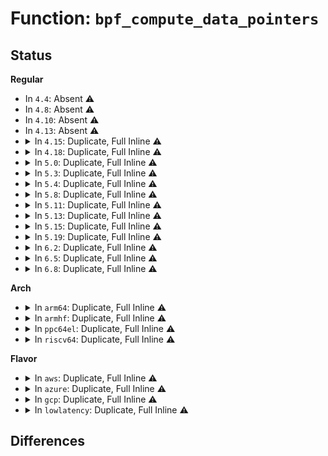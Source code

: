 # Function: <code>bpf_compute_data_pointers</code>

## Status
<b>Regular</b>
<ul>
<li>
In <code>4.4</code>: Absent ⚠️
</li>
<li>
In <code>4.8</code>: Absent ⚠️
</li>
<li>
In <code>4.10</code>: Absent ⚠️
</li>
<li>
In <code>4.13</code>: Absent ⚠️
</li>
<li>
<details>
<summary>In <code>4.15</code>: Duplicate, Full Inline ⚠️</summary>

**Collision:** Static Duplication

**Inline:** Full

**Transformation:** False

**Instances:**

```
In kernel/bpf/sockmap.c (ffffffff811b09fa)
Location: include/linux/filter.h:506
Inline: True
Inline callers:
  - kernel/bpf/sockmap.c:smap_parse_func_strparser
  - kernel/bpf/sockmap.c:smap_read_sock_strparser
```
```
In net/core/filter.c (ffffffff81866678)
Location: include/linux/filter.h:506
Inline: True
Inline callers:
  - net/core/filter.c:bpf_skb_change_head
  - net/core/filter.c:bpf_skb_change_tail
  - net/core/filter.c:bpf_skb_adjust_room
  - net/core/filter.c:bpf_skb_change_proto
  - net/core/filter.c:bpf_skb_vlan_pop
  - net/core/filter.c:bpf_skb_vlan_push
  - net/core/filter.c:bpf_clone_redirect
  - net/core/filter.c:bpf_l4_csum_replace
  - net/core/filter.c:bpf_l3_csum_replace
  - net/core/filter.c:bpf_skb_pull_data
  - net/core/filter.c:bpf_skb_store_bytes
```
```
In net/core/lwt_bpf.c (ffffffff8187674e)
Location: include/linux/filter.h:506
Inline: True
```
```
In net/bpf/test_run.c (ffffffff8188ba0c)
Location: include/linux/filter.h:506
Inline: True
Inline callers:
  - net/bpf/test_run.c:bpf_prog_test_run_skb
```
</details>
</li>
<li>
<details>
<summary>In <code>4.18</code>: Duplicate, Full Inline ⚠️</summary>

**Collision:** Static Duplication

**Inline:** Full

**Transformation:** False

**Instances:**

```
In net/core/filter.c (ffffffff818b5fc5)
Location: include/linux/filter.h:546
Inline: True
Inline callers:
  - net/core/filter.c:bpf_lwt_seg6_adjust_srh
  - net/core/filter.c:bpf_lwt_seg6_store_bytes
  - net/core/filter.c:bpf_push_seg6_encap
  - net/core/filter.c:bpf_skb_change_head
  - net/core/filter.c:bpf_skb_change_tail
  - net/core/filter.c:bpf_skb_adjust_room
  - net/core/filter.c:bpf_skb_change_proto
  - net/core/filter.c:bpf_skb_vlan_pop
  - net/core/filter.c:bpf_skb_vlan_push
  - net/core/filter.c:bpf_clone_redirect
  - net/core/filter.c:bpf_l4_csum_replace
  - net/core/filter.c:bpf_l3_csum_replace
  - net/core/filter.c:bpf_skb_pull_data
  - net/core/filter.c:bpf_skb_store_bytes
```
```
In net/core/lwt_bpf.c (ffffffff818c7e7e)
Location: include/linux/filter.h:546
Inline: True
```
```
In net/bpf/test_run.c (ffffffff818df436)
Location: include/linux/filter.h:546
Inline: True
Inline callers:
  - net/bpf/test_run.c:bpf_prog_test_run_skb
```
```
In net/ipv6/seg6_local.c (ffffffff819a8f02)
Location: include/linux/filter.h:546
Inline: True
Inline callers:
  - net/ipv6/seg6_local.c:input_action_end_bpf
```
</details>
</li>
<li>
<details>
<summary>In <code>5.0</code>: Duplicate, Full Inline ⚠️</summary>

**Collision:** Static Duplication

**Inline:** Full

**Transformation:** False

**Instances:**

```
In net/core/flow_dissector.c (ffffffff818a994c)
Location: include/linux/filter.h:545
Inline: True
Inline callers:
  - net/core/flow_dissector.c:__skb_flow_dissect
```
```
In net/core/filter.c (ffffffff818db03b)
Location: include/linux/filter.h:545
Inline: True
Inline callers:
  - net/core/filter.c:bpf_lwt_seg6_adjust_srh
  - net/core/filter.c:bpf_lwt_seg6_action
  - net/core/filter.c:bpf_lwt_seg6_store_bytes
  - net/core/filter.c:bpf_push_seg6_encap
  - net/core/filter.c:bpf_skb_change_head
  - net/core/filter.c:bpf_skb_change_tail
  - net/core/filter.c:bpf_skb_adjust_room
  - net/core/filter.c:bpf_skb_change_proto
  - net/core/filter.c:bpf_skb_vlan_pop
  - net/core/filter.c:bpf_skb_vlan_push
  - net/core/filter.c:bpf_clone_redirect
  - net/core/filter.c:bpf_l4_csum_replace
  - net/core/filter.c:bpf_l3_csum_replace
  - net/core/filter.c:bpf_skb_pull_data
  - net/core/filter.c:bpf_skb_store_bytes
```
```
In net/core/lwt_bpf.c (ffffffff818f0fde)
Location: include/linux/filter.h:545
Inline: True
```
```
In net/bpf/test_run.c (ffffffff8190c021)
Location: include/linux/filter.h:545
Inline: True
Inline callers:
  - net/bpf/test_run.c:bpf_prog_test_run_skb
```
```
In net/ipv6/seg6_local.c (ffffffff819dfebd)
Location: include/linux/filter.h:545
Inline: True
Inline callers:
  - net/ipv6/seg6_local.c:input_action_end_bpf
```
</details>
</li>
<li>
<details>
<summary>In <code>5.3</code>: Duplicate, Full Inline ⚠️</summary>

**Collision:** Static Duplication

**Inline:** Full

**Transformation:** False

**Instances:**

```
In net/core/filter.c (ffffffff81927df5)
Location: include/linux/filter.h:601
Inline: True
Inline callers:
  - net/core/filter.c:bpf_lwt_seg6_adjust_srh
  - net/core/filter.c:bpf_lwt_seg6_action
  - net/core/filter.c:bpf_lwt_seg6_store_bytes
  - net/core/filter.c:bpf_push_seg6_encap
  - net/core/filter.c:bpf_skb_change_head
  - net/core/filter.c:bpf_skb_change_tail
  - net/core/filter.c:bpf_skb_adjust_room
  - net/core/filter.c:bpf_skb_change_proto
  - net/core/filter.c:bpf_skb_vlan_pop
  - net/core/filter.c:bpf_skb_vlan_push
  - net/core/filter.c:bpf_clone_redirect
  - net/core/filter.c:bpf_l4_csum_replace
  - net/core/filter.c:bpf_l3_csum_replace
  - net/core/filter.c:bpf_skb_pull_data
  - net/core/filter.c:bpf_skb_store_bytes
```
```
In net/core/lwt_bpf.c (ffffffff819436d1)
Location: include/linux/filter.h:601
Inline: True
Inline callers:
  - net/core/lwt_bpf.c:bpf_lwt_push_ip_encap
```
```
In net/bpf/test_run.c (ffffffff8196d70b)
Location: include/linux/filter.h:601
Inline: True
Inline callers:
  - net/bpf/test_run.c:bpf_prog_test_run_skb
```
```
In net/ipv6/seg6_local.c (ffffffff81a4eac2)
Location: include/linux/filter.h:601
Inline: True
Inline callers:
  - net/ipv6/seg6_local.c:input_action_end_bpf
```
</details>
</li>
<li>
<details>
<summary>In <code>5.4</code>: Duplicate, Full Inline ⚠️</summary>

**Collision:** Static Duplication

**Inline:** Full

**Transformation:** False

**Instances:**

```
In net/core/filter.c (ffffffff8195a195)
Location: include/linux/filter.h:601
Inline: True
Inline callers:
  - net/core/filter.c:bpf_lwt_seg6_adjust_srh
  - net/core/filter.c:bpf_lwt_seg6_action
  - net/core/filter.c:bpf_lwt_seg6_store_bytes
  - net/core/filter.c:bpf_push_seg6_encap
  - net/core/filter.c:bpf_skb_change_head
  - net/core/filter.c:bpf_skb_change_tail
  - net/core/filter.c:bpf_skb_adjust_room
  - net/core/filter.c:bpf_skb_change_proto
  - net/core/filter.c:bpf_skb_vlan_pop
  - net/core/filter.c:bpf_skb_vlan_push
  - net/core/filter.c:bpf_clone_redirect
  - net/core/filter.c:bpf_l4_csum_replace
  - net/core/filter.c:bpf_l3_csum_replace
  - net/core/filter.c:bpf_skb_pull_data
  - net/core/filter.c:bpf_skb_store_bytes
```
```
In net/core/lwt_bpf.c (ffffffff819786bb)
Location: include/linux/filter.h:601
Inline: True
Inline callers:
  - net/core/lwt_bpf.c:bpf_lwt_push_ip_encap
```
```
In net/bpf/test_run.c (ffffffff819a4176)
Location: include/linux/filter.h:601
Inline: True
Inline callers:
  - net/bpf/test_run.c:bpf_prog_test_run_skb
```
```
In net/ipv6/seg6_local.c (ffffffff81a85762)
Location: include/linux/filter.h:601
Inline: True
Inline callers:
  - net/ipv6/seg6_local.c:input_action_end_bpf
```
</details>
</li>
<li>
<details>
<summary>In <code>5.8</code>: Duplicate, Full Inline ⚠️</summary>

**Collision:** Static Duplication

**Inline:** Full

**Transformation:** False

**Instances:**

```
In net/core/filter.c (ffffffff81a305f0)
Location: include/linux/filter.h:629
Inline: True
Inline callers:
  - net/core/filter.c:bpf_lwt_seg6_adjust_srh
  - net/core/filter.c:bpf_lwt_seg6_action
  - net/core/filter.c:bpf_lwt_seg6_store_bytes
  - net/core/filter.c:bpf_push_seg6_encap
  - net/core/filter.c:bpf_skb_change_head
  - net/core/filter.c:bpf_skb_change_tail
  - net/core/filter.c:bpf_skb_adjust_room
  - net/core/filter.c:bpf_skb_change_proto
  - net/core/filter.c:bpf_skb_vlan_pop
  - net/core/filter.c:bpf_skb_vlan_push
  - net/core/filter.c:bpf_clone_redirect
  - net/core/filter.c:bpf_l4_csum_replace
  - net/core/filter.c:bpf_l3_csum_replace
  - net/core/filter.c:bpf_skb_pull_data
  - net/core/filter.c:bpf_skb_store_bytes
```
```
In net/core/lwt_bpf.c (ffffffff81a4d66f)
Location: include/linux/filter.h:629
Inline: True
Inline callers:
  - net/core/lwt_bpf.c:bpf_lwt_push_ip_encap
```
```
In net/bpf/test_run.c (ffffffff81a7ee5b)
Location: include/linux/filter.h:629
Inline: True
Inline callers:
  - net/bpf/test_run.c:bpf_prog_test_run_skb
```
```
In net/ipv6/seg6_local.c (ffffffff81b806f8)
Location: include/linux/filter.h:629
Inline: True
Inline callers:
  - net/ipv6/seg6_local.c:input_action_end_bpf
```
</details>
</li>
<li>
<details>
<summary>In <code>5.11</code>: Duplicate, Full Inline ⚠️</summary>

**Collision:** Static Duplication

**Inline:** Full

**Transformation:** False

**Instances:**

```
In net/core/filter.c (ffffffff81a32921)
Location: include/linux/filter.h:638
Inline: True
Inline callers:
  - net/core/filter.c:bpf_lwt_seg6_adjust_srh
  - net/core/filter.c:bpf_lwt_seg6_action
  - net/core/filter.c:bpf_lwt_seg6_store_bytes
  - net/core/filter.c:bpf_push_seg6_encap
  - net/core/filter.c:bpf_skb_change_head
  - net/core/filter.c:bpf_skb_change_tail
  - net/core/filter.c:bpf_skb_adjust_room
  - net/core/filter.c:bpf_skb_change_proto
  - net/core/filter.c:bpf_skb_vlan_pop
  - net/core/filter.c:bpf_skb_vlan_push
  - net/core/filter.c:bpf_clone_redirect
  - net/core/filter.c:bpf_l4_csum_replace
  - net/core/filter.c:bpf_l3_csum_replace
  - net/core/filter.c:bpf_skb_pull_data
  - net/core/filter.c:bpf_skb_store_bytes
```
```
In net/core/lwt_bpf.c (ffffffff81a53336)
Location: include/linux/filter.h:638
Inline: True
Inline callers:
  - net/core/lwt_bpf.c:bpf_lwt_push_ip_encap
```
```
In net/bpf/test_run.c (ffffffff81a888c8)
Location: include/linux/filter.h:638
Inline: True
Inline callers:
  - net/bpf/test_run.c:bpf_prog_test_run_skb
```
```
In net/ipv6/seg6_local.c (ffffffff81b8ff78)
Location: include/linux/filter.h:638
Inline: True
Inline callers:
  - net/ipv6/seg6_local.c:input_action_end_bpf
```
</details>
</li>
<li>
<details>
<summary>In <code>5.13</code>: Duplicate, Full Inline ⚠️</summary>

**Collision:** Static Duplication

**Inline:** Full

**Transformation:** False

**Instances:**

```
In net/core/filter.c (ffffffff81a19a3d)
Location: include/linux/filter.h:681
Inline: True
Inline callers:
  - net/core/filter.c:bpf_lwt_seg6_adjust_srh
  - net/core/filter.c:bpf_lwt_seg6_action
  - net/core/filter.c:bpf_lwt_seg6_store_bytes
  - net/core/filter.c:bpf_push_seg6_encap
  - net/core/filter.c:bpf_skb_change_head
  - net/core/filter.c:bpf_skb_change_tail
  - net/core/filter.c:bpf_skb_adjust_room
  - net/core/filter.c:bpf_skb_change_proto
  - net/core/filter.c:bpf_skb_vlan_pop
  - net/core/filter.c:bpf_skb_vlan_push
  - net/core/filter.c:bpf_clone_redirect
  - net/core/filter.c:bpf_l4_csum_replace
  - net/core/filter.c:bpf_l3_csum_replace
  - net/core/filter.c:bpf_skb_pull_data
  - net/core/filter.c:bpf_skb_store_bytes
```
```
In net/core/lwt_bpf.c (ffffffff81a38b62)
Location: include/linux/filter.h:681
Inline: True
Inline callers:
  - net/core/lwt_bpf.c:bpf_lwt_push_ip_encap
```
```
In net/bpf/test_run.c (ffffffff81a71b28)
Location: include/linux/filter.h:681
Inline: True
Inline callers:
  - net/bpf/test_run.c:bpf_prog_test_run_skb
```
```
In net/ipv6/seg6_local.c (ffffffff81b7f0aa)
Location: include/linux/filter.h:681
Inline: True
Inline callers:
  - net/ipv6/seg6_local.c:input_action_end_bpf
```
</details>
</li>
<li>
<details>
<summary>In <code>5.15</code>: Duplicate, Full Inline ⚠️</summary>

**Collision:** Static Duplication

**Inline:** Full

**Transformation:** False

**Instances:**

```
In net/core/filter.c (ffffffff81acbcad)
Location: include/linux/filter.h:692
Inline: True
Inline callers:
  - net/core/filter.c:bpf_lwt_seg6_adjust_srh
  - net/core/filter.c:bpf_lwt_seg6_action
  - net/core/filter.c:bpf_lwt_seg6_store_bytes
  - net/core/filter.c:bpf_push_seg6_encap
  - net/core/filter.c:bpf_skb_change_head
  - net/core/filter.c:bpf_skb_change_tail
  - net/core/filter.c:bpf_skb_adjust_room
  - net/core/filter.c:bpf_skb_change_proto
  - net/core/filter.c:bpf_skb_vlan_pop
  - net/core/filter.c:bpf_skb_vlan_push
  - net/core/filter.c:bpf_clone_redirect
  - net/core/filter.c:bpf_l4_csum_replace
  - net/core/filter.c:bpf_l3_csum_replace
  - net/core/filter.c:bpf_skb_pull_data
  - net/core/filter.c:bpf_skb_store_bytes
```
```
In net/core/lwt_bpf.c (ffffffff81aeea42)
Location: include/linux/filter.h:692
Inline: True
Inline callers:
  - net/core/lwt_bpf.c:bpf_lwt_push_ip_encap
```
```
In net/bpf/test_run.c (ffffffff81b2b23f)
Location: include/linux/filter.h:692
Inline: True
Inline callers:
  - net/bpf/test_run.c:bpf_prog_test_run_skb
```
```
In net/ipv6/seg6_local.c (ffffffff81c4a8fa)
Location: include/linux/filter.h:692
Inline: True
Inline callers:
  - net/ipv6/seg6_local.c:input_action_end_bpf
```
</details>
</li>
<li>
<details>
<summary>In <code>5.19</code>: Duplicate, Full Inline ⚠️</summary>

**Collision:** Static Duplication

**Inline:** Full

**Transformation:** False

**Instances:**

```
In net/core/filter.c (ffffffff81c4811e)
Location: include/linux/filter.h:695
Inline: True
Inline callers:
  - net/core/filter.c:bpf_lwt_seg6_adjust_srh
  - net/core/filter.c:bpf_lwt_seg6_action
  - net/core/filter.c:bpf_lwt_seg6_store_bytes
  - net/core/filter.c:bpf_push_seg6_encap
  - net/core/filter.c:bpf_skb_change_head
  - net/core/filter.c:bpf_skb_change_tail
  - net/core/filter.c:bpf_skb_adjust_room
  - net/core/filter.c:bpf_skb_change_proto
  - net/core/filter.c:bpf_skb_vlan_pop
  - net/core/filter.c:bpf_skb_vlan_push
  - net/core/filter.c:bpf_clone_redirect
  - net/core/filter.c:bpf_l4_csum_replace
  - net/core/filter.c:bpf_l3_csum_replace
  - net/core/filter.c:bpf_skb_pull_data
  - net/core/filter.c:bpf_skb_store_bytes
```
```
In net/core/lwt_bpf.c (ffffffff81c718f9)
Location: include/linux/filter.h:695
Inline: True
Inline callers:
  - net/core/lwt_bpf.c:bpf_lwt_push_ip_encap
```
```
In net/bpf/test_run.c (ffffffff81cb54b3)
Location: include/linux/filter.h:695
Inline: True
Inline callers:
  - net/bpf/test_run.c:bpf_prog_test_run_skb
```
```
In net/ipv6/seg6_local.c (ffffffff81dea222)
Location: include/linux/filter.h:695
Inline: True
Inline callers:
  - net/ipv6/seg6_local.c:input_action_end_bpf
```
</details>
</li>
<li>
<details>
<summary>In <code>6.2</code>: Duplicate, Full Inline ⚠️</summary>

**Collision:** Static Duplication

**Inline:** Full

**Transformation:** False

**Instances:**

```
In net/core/filter.c (ffffffff81dfcc1e)
Location: include/linux/filter.h:667
Inline: True
Inline callers:
  - net/core/filter.c:bpf_lwt_seg6_adjust_srh
  - net/core/filter.c:bpf_lwt_seg6_action
  - net/core/filter.c:bpf_lwt_seg6_store_bytes
  - net/core/filter.c:bpf_push_seg6_encap
  - net/core/filter.c:bpf_skb_change_head
  - net/core/filter.c:bpf_skb_change_tail
  - net/core/filter.c:bpf_skb_adjust_room
  - net/core/filter.c:bpf_skb_change_proto
  - net/core/filter.c:bpf_skb_vlan_pop
  - net/core/filter.c:bpf_skb_vlan_push
  - net/core/filter.c:bpf_clone_redirect
  - net/core/filter.c:bpf_l4_csum_replace
  - net/core/filter.c:bpf_l3_csum_replace
  - net/core/filter.c:bpf_skb_pull_data
  - net/core/filter.c:bpf_skb_store_bytes
```
```
In net/core/lwt_bpf.c (ffffffff81e299e9)
Location: include/linux/filter.h:667
Inline: True
Inline callers:
  - net/core/lwt_bpf.c:bpf_lwt_push_ip_encap
```
```
In net/bpf/test_run.c (ffffffff81e73977)
Location: include/linux/filter.h:667
Inline: True
Inline callers:
  - net/bpf/test_run.c:bpf_prog_test_run_skb
```
```
In net/ipv6/seg6_local.c (ffffffff81fbdae2)
Location: include/linux/filter.h:667
Inline: True
Inline callers:
  - net/ipv6/seg6_local.c:input_action_end_bpf
```
</details>
</li>
<li>
<details>
<summary>In <code>6.5</code>: Duplicate, Full Inline ⚠️</summary>

**Collision:** Static Duplication

**Inline:** Full

**Transformation:** False

**Instances:**

```
In net/core/filter.c (ffffffff81e6dcee)
Location: include/linux/filter.h:667
Inline: True
Inline callers:
  - net/core/filter.c:bpf_lwt_seg6_adjust_srh
  - net/core/filter.c:bpf_lwt_seg6_action
  - net/core/filter.c:bpf_lwt_seg6_store_bytes
  - net/core/filter.c:bpf_push_seg6_encap
  - net/core/filter.c:bpf_skb_change_head
  - net/core/filter.c:bpf_skb_change_tail
  - net/core/filter.c:bpf_skb_adjust_room
  - net/core/filter.c:bpf_skb_change_proto
  - net/core/filter.c:bpf_skb_vlan_pop
  - net/core/filter.c:bpf_skb_vlan_push
  - net/core/filter.c:bpf_clone_redirect
  - net/core/filter.c:bpf_l4_csum_replace
  - net/core/filter.c:bpf_l3_csum_replace
  - net/core/filter.c:bpf_skb_pull_data
  - net/core/filter.c:__bpf_skb_store_bytes
  - net/core/filter.c:bpf_skb_store_bytes
```
```
In net/core/lwt_bpf.c (ffffffff81e9f02a)
Location: include/linux/filter.h:667
Inline: True
Inline callers:
  - net/core/lwt_bpf.c:bpf_lwt_push_ip_encap
```
```
In net/bpf/test_run.c (ffffffff81ecf69b)
Location: include/linux/filter.h:667
Inline: True
Inline callers:
  - net/bpf/test_run.c:bpf_prog_test_run_skb
```
```
In net/ipv6/seg6_local.c (ffffffff8201eb02)
Location: include/linux/filter.h:667
Inline: True
Inline callers:
  - net/ipv6/seg6_local.c:input_action_end_bpf
```
</details>
</li>
<li>
<details>
<summary>In <code>6.8</code>: Duplicate, Full Inline ⚠️</summary>

**Collision:** Static Duplication

**Inline:** Full

**Transformation:** False

**Instances:**

```
In drivers/net/netkit.c (ffffffff81ce5286)
Location: include/linux/filter.h:718
Inline: True
Inline callers:
  - drivers/net/netkit.c:netkit_xmit
```
```
In net/core/dev.c (ffffffff81ef9ab5)
Location: include/linux/filter.h:718
Inline: True
Inline callers:
  - net/core/dev.c:__dev_queue_xmit
```
```
In net/core/filter.c (ffffffff81f2d6be)
Location: include/linux/filter.h:718
Inline: True
Inline callers:
  - net/core/filter.c:bpf_lwt_seg6_adjust_srh
  - net/core/filter.c:bpf_lwt_seg6_action
  - net/core/filter.c:bpf_lwt_seg6_store_bytes
  - net/core/filter.c:bpf_push_seg6_encap
  - net/core/filter.c:bpf_skb_change_head
  - net/core/filter.c:bpf_skb_change_tail
  - net/core/filter.c:bpf_skb_adjust_room
  - net/core/filter.c:bpf_skb_change_proto
  - net/core/filter.c:bpf_skb_vlan_pop
  - net/core/filter.c:bpf_skb_vlan_push
  - net/core/filter.c:bpf_clone_redirect
  - net/core/filter.c:bpf_l4_csum_replace
  - net/core/filter.c:bpf_l3_csum_replace
  - net/core/filter.c:bpf_skb_pull_data
  - net/core/filter.c:__bpf_skb_store_bytes
  - net/core/filter.c:bpf_skb_store_bytes
```
```
In net/core/lwt_bpf.c (ffffffff81f6179a)
Location: include/linux/filter.h:718
Inline: True
Inline callers:
  - net/core/lwt_bpf.c:bpf_lwt_push_ip_encap
```
```
In net/bpf/test_run.c (ffffffff81f92feb)
Location: include/linux/filter.h:718
Inline: True
Inline callers:
  - net/bpf/test_run.c:bpf_prog_test_run_skb
```
```
In net/ipv6/seg6_local.c (ffffffff820edc32)
Location: include/linux/filter.h:718
Inline: True
Inline callers:
  - net/ipv6/seg6_local.c:input_action_end_bpf
```
</details>
</li>
</ul>
<b>Arch</b>
<ul>
<li>
<details>
<summary>In <code>arm64</code>: Duplicate, Full Inline ⚠️</summary>

**Collision:** Static Duplication

**Inline:** Full

**Transformation:** False

**Instances:**

```
In net/core/filter.c (ffff800010c004d4)
Location: include/linux/filter.h:601
Inline: True
Inline callers:
  - net/core/filter.c:bpf_lwt_seg6_adjust_srh
  - net/core/filter.c:bpf_lwt_seg6_action
  - net/core/filter.c:bpf_lwt_seg6_store_bytes
  - net/core/filter.c:bpf_push_seg6_encap
  - net/core/filter.c:bpf_skb_change_head
  - net/core/filter.c:bpf_skb_change_tail
  - net/core/filter.c:bpf_skb_adjust_room
  - net/core/filter.c:bpf_skb_change_proto
  - net/core/filter.c:bpf_skb_vlan_pop
  - net/core/filter.c:bpf_skb_vlan_push
  - net/core/filter.c:bpf_clone_redirect
  - net/core/filter.c:bpf_l4_csum_replace
  - net/core/filter.c:bpf_l3_csum_replace
  - net/core/filter.c:bpf_skb_pull_data
  - net/core/filter.c:bpf_skb_store_bytes
```
```
In net/core/lwt_bpf.c (ffff800010c1f320)
Location: include/linux/filter.h:601
Inline: True
Inline callers:
  - net/core/lwt_bpf.c:bpf_lwt_push_ip_encap
```
```
In net/bpf/test_run.c (ffff800010c53714)
Location: include/linux/filter.h:601
Inline: True
Inline callers:
  - net/bpf/test_run.c:bpf_prog_test_run_skb
```
```
In net/ipv6/seg6_local.c (ffff800010d5180c)
Location: include/linux/filter.h:601
Inline: True
Inline callers:
  - net/ipv6/seg6_local.c:input_action_end_bpf
```
</details>
</li>
<li>
<details>
<summary>In <code>armhf</code>: Duplicate, Full Inline ⚠️</summary>

**Collision:** Static Duplication

**Inline:** Full

**Transformation:** False

**Instances:**

```
In net/core/filter.c (c0d16804)
Location: include/linux/filter.h:601
Inline: True
Inline callers:
  - net/core/filter.c:bpf_lwt_seg6_adjust_srh
  - net/core/filter.c:bpf_lwt_seg6_action
  - net/core/filter.c:bpf_lwt_seg6_store_bytes
  - net/core/filter.c:bpf_push_seg6_encap
  - net/core/filter.c:bpf_skb_change_head
  - net/core/filter.c:bpf_skb_change_tail
  - net/core/filter.c:bpf_skb_adjust_room
  - net/core/filter.c:bpf_skb_change_proto
  - net/core/filter.c:bpf_skb_vlan_pop
  - net/core/filter.c:bpf_skb_vlan_push
  - net/core/filter.c:bpf_clone_redirect
  - net/core/filter.c:bpf_l4_csum_replace
  - net/core/filter.c:bpf_l3_csum_replace
  - net/core/filter.c:bpf_skb_pull_data
  - net/core/filter.c:bpf_skb_store_bytes
```
```
In net/core/lwt_bpf.c (c0d36ecc)
Location: include/linux/filter.h:601
Inline: True
Inline callers:
  - net/core/lwt_bpf.c:bpf_lwt_push_ip_encap
```
```
In net/bpf/test_run.c (c0d630a4)
Location: include/linux/filter.h:601
Inline: True
Inline callers:
  - net/bpf/test_run.c:bpf_prog_test_run_skb
```
```
In net/ipv6/seg6_local.c (c0e523b4)
Location: include/linux/filter.h:601
Inline: True
Inline callers:
  - net/ipv6/seg6_local.c:input_action_end_bpf
```
</details>
</li>
<li>
<details>
<summary>In <code>ppc64el</code>: Duplicate, Full Inline ⚠️</summary>

**Collision:** Static Duplication

**Inline:** Full

**Transformation:** False

**Instances:**

```
In net/core/filter.c (c000000000ce6be0)
Location: include/linux/filter.h:601
Inline: True
Inline callers:
  - net/core/filter.c:bpf_lwt_seg6_adjust_srh
  - net/core/filter.c:bpf_lwt_seg6_action
  - net/core/filter.c:bpf_lwt_seg6_store_bytes
  - net/core/filter.c:bpf_push_seg6_encap
  - net/core/filter.c:bpf_skb_change_head
  - net/core/filter.c:bpf_skb_change_tail
  - net/core/filter.c:bpf_skb_adjust_room
  - net/core/filter.c:bpf_skb_change_proto
  - net/core/filter.c:bpf_skb_vlan_pop
  - net/core/filter.c:bpf_skb_vlan_push
  - net/core/filter.c:bpf_clone_redirect
  - net/core/filter.c:bpf_l4_csum_replace
  - net/core/filter.c:bpf_l3_csum_replace
  - net/core/filter.c:bpf_skb_pull_data
  - net/core/filter.c:bpf_skb_store_bytes
```
```
In net/core/lwt_bpf.c (c000000000d111cc)
Location: include/linux/filter.h:601
Inline: True
Inline callers:
  - net/core/lwt_bpf.c:bpf_lwt_push_ip_encap
```
```
In net/bpf/test_run.c (c000000000d52e70)
Location: include/linux/filter.h:601
Inline: True
Inline callers:
  - net/bpf/test_run.c:bpf_prog_test_run_skb
```
```
In net/ipv6/seg6_local.c (c000000000e89a70)
Location: include/linux/filter.h:601
Inline: True
Inline callers:
  - net/ipv6/seg6_local.c:input_action_end_bpf
```
</details>
</li>
<li>
<details>
<summary>In <code>riscv64</code>: Duplicate, Full Inline ⚠️</summary>

**Collision:** Static Duplication

**Inline:** Full

**Transformation:** False

**Instances:**

```
In net/core/filter.c (ffffffe00077e35a)
Location: include/linux/filter.h:601
Inline: True
Inline callers:
  - net/core/filter.c:bpf_lwt_seg6_adjust_srh
  - net/core/filter.c:bpf_lwt_seg6_action
  - net/core/filter.c:bpf_lwt_seg6_store_bytes
  - net/core/filter.c:bpf_push_seg6_encap
  - net/core/filter.c:bpf_skb_change_head
  - net/core/filter.c:bpf_skb_change_tail
  - net/core/filter.c:bpf_skb_adjust_room
  - net/core/filter.c:bpf_skb_change_proto
  - net/core/filter.c:bpf_skb_vlan_pop
  - net/core/filter.c:bpf_skb_vlan_push
  - net/core/filter.c:bpf_clone_redirect
  - net/core/filter.c:bpf_l4_csum_replace
  - net/core/filter.c:bpf_l3_csum_replace
  - net/core/filter.c:bpf_skb_pull_data
  - net/core/filter.c:bpf_skb_store_bytes
```
```
In net/core/lwt_bpf.c (ffffffe000798a94)
Location: include/linux/filter.h:601
Inline: True
Inline callers:
  - net/core/lwt_bpf.c:bpf_lwt_push_ip_encap
```
```
In net/bpf/test_run.c (ffffffe0007bde80)
Location: include/linux/filter.h:601
Inline: True
Inline callers:
  - net/bpf/test_run.c:bpf_prog_test_run_skb
```
```
In net/ipv6/seg6_local.c (ffffffe0008899fc)
Location: include/linux/filter.h:601
Inline: True
Inline callers:
  - net/ipv6/seg6_local.c:input_action_end_bpf
```
</details>
</li>
</ul>
<b>Flavor</b>
<ul>
<li>
<details>
<summary>In <code>aws</code>: Duplicate, Full Inline ⚠️</summary>

**Collision:** Static Duplication

**Inline:** Full

**Transformation:** False

**Instances:**

```
In net/core/filter.c (ffffffff818fa165)
Location: include/linux/filter.h:601
Inline: True
Inline callers:
  - net/core/filter.c:bpf_lwt_seg6_adjust_srh
  - net/core/filter.c:bpf_lwt_seg6_action
  - net/core/filter.c:bpf_lwt_seg6_store_bytes
  - net/core/filter.c:bpf_push_seg6_encap
  - net/core/filter.c:bpf_skb_change_head
  - net/core/filter.c:bpf_skb_change_tail
  - net/core/filter.c:bpf_skb_adjust_room
  - net/core/filter.c:bpf_skb_change_proto
  - net/core/filter.c:bpf_skb_vlan_pop
  - net/core/filter.c:bpf_skb_vlan_push
  - net/core/filter.c:bpf_clone_redirect
  - net/core/filter.c:bpf_l4_csum_replace
  - net/core/filter.c:bpf_l3_csum_replace
  - net/core/filter.c:bpf_skb_pull_data
  - net/core/filter.c:bpf_skb_store_bytes
```
```
In net/core/lwt_bpf.c (ffffffff8191852b)
Location: include/linux/filter.h:601
Inline: True
Inline callers:
  - net/core/lwt_bpf.c:bpf_lwt_push_ip_encap
```
```
In net/bpf/test_run.c (ffffffff81943fe6)
Location: include/linux/filter.h:601
Inline: True
Inline callers:
  - net/bpf/test_run.c:bpf_prog_test_run_skb
```
```
In net/ipv6/seg6_local.c (ffffffff81a24df2)
Location: include/linux/filter.h:601
Inline: True
Inline callers:
  - net/ipv6/seg6_local.c:input_action_end_bpf
```
</details>
</li>
<li>
<details>
<summary>In <code>azure</code>: Duplicate, Full Inline ⚠️</summary>

**Collision:** Static Duplication

**Inline:** Full

**Transformation:** False

**Instances:**

```
In net/core/filter.c (ffffffff818b3f95)
Location: include/linux/filter.h:601
Inline: True
Inline callers:
  - net/core/filter.c:bpf_lwt_seg6_adjust_srh
  - net/core/filter.c:bpf_lwt_seg6_action
  - net/core/filter.c:bpf_lwt_seg6_store_bytes
  - net/core/filter.c:bpf_push_seg6_encap
  - net/core/filter.c:bpf_skb_change_head
  - net/core/filter.c:bpf_skb_change_tail
  - net/core/filter.c:bpf_skb_adjust_room
  - net/core/filter.c:bpf_skb_change_proto
  - net/core/filter.c:bpf_skb_vlan_pop
  - net/core/filter.c:bpf_skb_vlan_push
  - net/core/filter.c:bpf_clone_redirect
  - net/core/filter.c:bpf_l4_csum_replace
  - net/core/filter.c:bpf_l3_csum_replace
  - net/core/filter.c:bpf_skb_pull_data
  - net/core/filter.c:bpf_skb_store_bytes
```
```
In net/core/lwt_bpf.c (ffffffff818d22db)
Location: include/linux/filter.h:601
Inline: True
Inline callers:
  - net/core/lwt_bpf.c:bpf_lwt_push_ip_encap
```
```
In net/bpf/test_run.c (ffffffff818fdad6)
Location: include/linux/filter.h:601
Inline: True
Inline callers:
  - net/bpf/test_run.c:bpf_prog_test_run_skb
```
```
In net/ipv6/seg6_local.c (ffffffff819e1bb2)
Location: include/linux/filter.h:601
Inline: True
Inline callers:
  - net/ipv6/seg6_local.c:input_action_end_bpf
```
</details>
</li>
<li>
<details>
<summary>In <code>gcp</code>: Duplicate, Full Inline ⚠️</summary>

**Collision:** Static Duplication

**Inline:** Full

**Transformation:** False

**Instances:**

```
In net/core/filter.c (ffffffff8194b195)
Location: include/linux/filter.h:601
Inline: True
Inline callers:
  - net/core/filter.c:bpf_lwt_seg6_adjust_srh
  - net/core/filter.c:bpf_lwt_seg6_action
  - net/core/filter.c:bpf_lwt_seg6_store_bytes
  - net/core/filter.c:bpf_push_seg6_encap
  - net/core/filter.c:bpf_skb_change_head
  - net/core/filter.c:bpf_skb_change_tail
  - net/core/filter.c:bpf_skb_adjust_room
  - net/core/filter.c:bpf_skb_change_proto
  - net/core/filter.c:bpf_skb_vlan_pop
  - net/core/filter.c:bpf_skb_vlan_push
  - net/core/filter.c:bpf_clone_redirect
  - net/core/filter.c:bpf_l4_csum_replace
  - net/core/filter.c:bpf_l3_csum_replace
  - net/core/filter.c:bpf_skb_pull_data
  - net/core/filter.c:bpf_skb_store_bytes
```
```
In net/core/lwt_bpf.c (ffffffff819696bb)
Location: include/linux/filter.h:601
Inline: True
Inline callers:
  - net/core/lwt_bpf.c:bpf_lwt_push_ip_encap
```
```
In net/bpf/test_run.c (ffffffff81995176)
Location: include/linux/filter.h:601
Inline: True
Inline callers:
  - net/bpf/test_run.c:bpf_prog_test_run_skb
```
```
In net/ipv6/seg6_local.c (ffffffff81a8f872)
Location: include/linux/filter.h:601
Inline: True
Inline callers:
  - net/ipv6/seg6_local.c:input_action_end_bpf
```
</details>
</li>
<li>
<details>
<summary>In <code>lowlatency</code>: Duplicate, Full Inline ⚠️</summary>

**Collision:** Static Duplication

**Inline:** Full

**Transformation:** False

**Instances:**

```
In net/core/filter.c (ffffffff8196caa5)
Location: include/linux/filter.h:601
Inline: True
Inline callers:
  - net/core/filter.c:bpf_lwt_seg6_adjust_srh
  - net/core/filter.c:bpf_lwt_seg6_action
  - net/core/filter.c:bpf_lwt_seg6_store_bytes
  - net/core/filter.c:bpf_push_seg6_encap
  - net/core/filter.c:bpf_skb_change_head
  - net/core/filter.c:bpf_skb_change_tail
  - net/core/filter.c:bpf_skb_adjust_room
  - net/core/filter.c:bpf_skb_change_proto
  - net/core/filter.c:bpf_skb_vlan_pop
  - net/core/filter.c:bpf_skb_vlan_push
  - net/core/filter.c:bpf_clone_redirect
  - net/core/filter.c:bpf_l4_csum_replace
  - net/core/filter.c:bpf_l3_csum_replace
  - net/core/filter.c:bpf_skb_pull_data
  - net/core/filter.c:bpf_skb_store_bytes
```
```
In net/core/lwt_bpf.c (ffffffff8198ba9b)
Location: include/linux/filter.h:601
Inline: True
Inline callers:
  - net/core/lwt_bpf.c:bpf_lwt_push_ip_encap
```
```
In net/bpf/test_run.c (ffffffff819b7cf6)
Location: include/linux/filter.h:601
Inline: True
Inline callers:
  - net/bpf/test_run.c:bpf_prog_test_run_skb
```
```
In net/ipv6/seg6_local.c (ffffffff81a9c5fb)
Location: include/linux/filter.h:601
Inline: True
Inline callers:
  - net/ipv6/seg6_local.c:input_action_end_bpf
```
</details>
</li>
</ul>

## Differences
